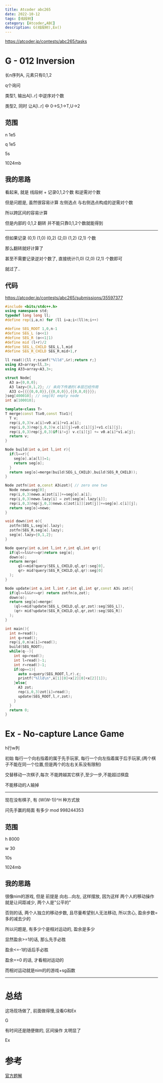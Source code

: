 ```yaml
---
title: Atcoder abc265
date: 2022-10-12
tags: [线段树]
category: [Atcoder,ABC]
description: G(线段树),Ex()
---
```


https://atcoder.jp/contests/abc265/tasks

# G - 012 Inversion

长n序列A, 元素只有0,1,2

q个询问

类型1, 输出A[l..r] 中逆序对个数

类型2, 同时 让A[l..r] 中 0->S,1->T,U->2

## 范围

n 1e5

q 1e5

5s

1024mb

## 我的思路

看起来, 就是 线段树 + 记录0,1,2个数 和逆需对个数

但是问题是, 虽然很容易计算 左侧选点 与右侧选点构成的逆需对个数

所以跨区间的容易计算

但是内部的 0,1,2 翻转 并不能只靠0,1,2个数就能得到

---

但如果记录 (0,1) (1,0) (0,2) (2,0) (1,2) (2,1) 个数

那么翻转就好计算了

甚至不需要记录逆对个数了, 直接统计(1,0) (2,0) (2,1) 个数即可

就过了..

<!--more-->

## 代码

https://atcoder.jp/contests/abc265/submissions/35597377

```cpp
#include <bits/stdc++.h>
using namespace std;
typedef long long ll;
#define rep(i,a,n) for (ll i=a;i<(ll)n;i++)

#define SEG_ROOT 1,0,n-1
#define SEG_L (o<<1)
#define SEG_R (o<<1|1)
#define mid (l+r)/2
#define SEG_L_CHILD SEG_L,l,mid
#define SEG_R_CHILD SEG_R,mid+1,r

ll read(){ll r;scanf("%lld",&r);return r;}
using A3=array<ll,3>;
using A33=array<A3,3>;

struct Node{
  A3 a={0,0,0};
  A3 lazy={0,1,2}; // 未向下传递的(本层已经作用
  A33 c={{{{0,0,0}},{{0,0,0}},{{0,0,0}}}};
}seg[400010]; // seg[0] empty node
int a[100010];

template<class T>
T merge(const T&v0,const T&v1){
  T v;
  rep(i,0,3)v.a[i]=v0.a[i]+v1.a[i];
  rep(i,0,3)rep(j,0,3)v.c[i][j]=v0.c[i][j]+v1.c[i][j];
  rep(i,0,3)rep(j,0,3)if(i!=j) v.c[i][j] += v0.a[i]*v1.a[j];
  return v;
}

Node build(int o,int l,int r){
  if(l==r){
    seg[o].a[a[l]]=1;
    return seg[o];
  }
  return seg[o]=merge(build(SEG_L_CHILD),build(SEG_R_CHILD));
}

Node zotfn(int o,const A3&zot){ // zero one two
  Node newo=seg[0];
  rep(i,0,3)newo.a[zot[i]]+=seg[o].a[i];
  rep(i,0,3)newo.lazy[i] = zot[seg[o].lazy[i]];
  rep(i,0,3)rep(j,0,3)newo.c[zot[i]][zot[j]]+=seg[o].c[i][j];
  return seg[o]=newo;
}

void down(int o){
  zotfn(SEG_L,seg[o].lazy);
  zotfn(SEG_R,seg[o].lazy);
  seg[o].lazy={0,1,2};
}

Node query(int o,int l,int r,int ql,int qr){
  if(ql<=l&&r<=qr)return seg[o];
  down(o);
  return merge(
      ql<=mid?query(SEG_L_CHILD,ql,qr):seg[0],
      qr> mid?query(SEG_R_CHILD,ql,qr):seg[0]
  );
}

Node update(int o,int l,int r,int ql,int qr,const A3& zot){
  if(ql<=l&&r<=qr) return zotfn(o,zot);
  down(o);
  return seg[o]=merge(
    (ql<=mid?update(SEG_L_CHILD,ql,qr,zot):seg[SEG_L]),
    (qr> mid?update(SEG_R_CHILD,ql,qr,zot):seg[SEG_R])
  );
}

int main(){
  int n=read();
  int q=read();
  rep(i,0,n)a[i]=read();
  build(SEG_ROOT);
  while(q--){
    int op=read();
    int l=read()-1;
    int r=read()-1;
    if(op==1){
      auto x=query(SEG_ROOT,l,r).c;
      printf("%lld\n",x[1][0]+x[2][0]+x[2][1]);
    }else{
      A3 zot;
      rep(i,0,3)zot[i]=read();
      update(SEG_ROOT,l,r,zot);
    }
  }
  return 0;
}
```

# Ex - No-capture Lance Game

h行w列

初始 每行一个向右指着的属于先手玩家, 每行一个向左指着属于后手玩家,(两个棋子不能在同一个位置,但是两个的左右关系没有限制)

交替移动一次棋子,每次 不能跨越其它棋子,至少一步,不能超过棋盘

不能移动的人输掉

---

现在没有棋子, 有 (W(W-1))^H 种方式放

问先手赢的局面 有多少 mod 998244353

## 范围

h 8000

w 30

10s

1024mb

## 我的思路

很像nim的游戏, 但是 前提是 向右...向左, 这样摆放, 因为这样 两个人的移动操作就是让间距减少, 两个人是"公平的"

否则的话, 两个人独立的移动步数, 且尽量希望别人无法移动, 所以贪心, 盈余步数=多的减去少的

所以问题是, 有多少个是相对运动的, 盈余是多少

显然盈余>=1的话, 那么先手必胜

盈余<=-1的话后手必胜

盈余==0 的话, 才看相对运动的

而相对运动就是nim的的游戏+sg函数

---





# 总结

这场现场做了, 前面做得慢,没看G和Ex

G

有时间还是随便做的, 区间操作 太明显了

Ex


# 参考

[官方题解](https://atcoder.jp/contests/arc265/editorial)
